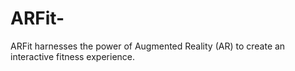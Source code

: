 # ARFit-
ARFit harnesses the power of Augmented Reality (AR) to create an interactive fitness experience.
